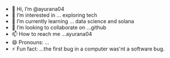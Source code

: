 - 👋 Hi, I’m @ayurana04
- 👀 I’m interested in ... exploring tech
- 🌱 I’m currently learning ... data science and solana
- 💞️ I’m looking to collaborate on ...github
- 📫 How to reach me ...ayurana04
- 😄 Pronouns: ...
- ⚡ Fun fact: ...the first bug in a computer was'nt a software bug.

<!---
ayurana04/ayurana04 is a ✨ special ✨ repository because its `README.md` (this file) appears on your GitHub profile.
You can click the Preview link to take a look at your changes.
--->
